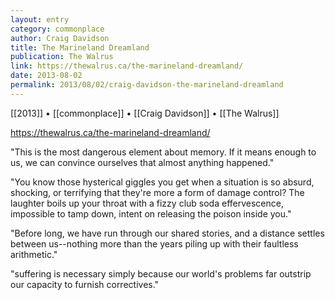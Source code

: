 ```yaml
---
layout: entry
category: commonplace
author: Craig Davidson
title: The Marineland Dreamland
publication: The Walrus
link: https://thewalrus.ca/the-marineland-dreamland/
date: 2013-08-02
permalink: 2013/08/02/craig-davidson-the-marineland-dreamland
---
```


[[2013]] • [[commonplace]] • [[Craig Davidson]] • [[The Walrus]]

https://thewalrus.ca/the-marineland-dreamland/

"This is the most dangerous element about memory. If it means enough to us, we can convince ourselves that almost anything happened." 

"You know those hysterical giggles you get when a situation is so absurd, shocking, or terrifying that they're more a form of damage control? The laughter boils up your throat with a fizzy club soda effervescence, impossible to tamp down, intent on releasing the poison inside you."

"Before long, we have run through our shared stories, and a distance settles between us--nothing more than the years piling up with their faultless arithmetic."

"suffering is necessary simply because our world's problems far outstrip our capacity to furnish correctives."
